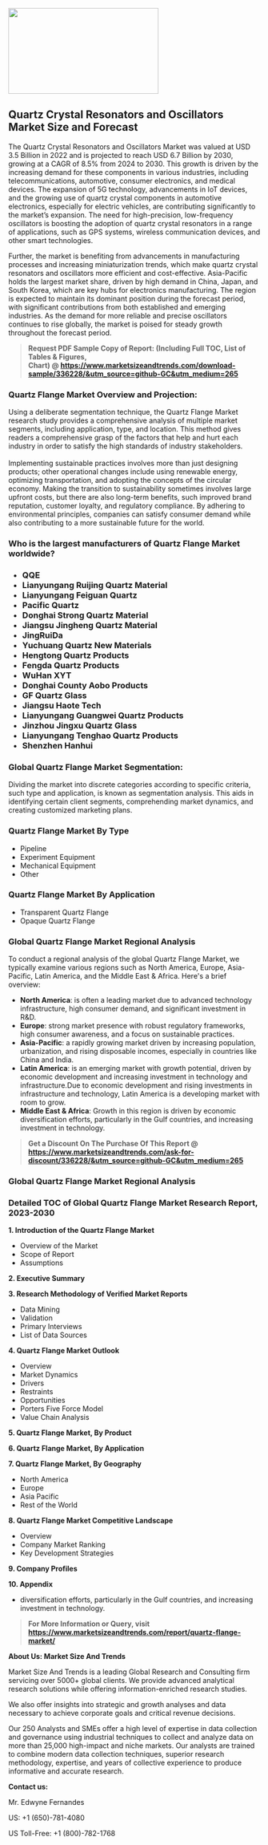 <p><img class="alignnone size-medium wp-image-20088" src="https://ffe5etoiles.com/wp-content/uploads/2024/12/MST1-300x171.png" alt="" width="300" height="171" /></p><h2>Quartz Crystal Resonators and Oscillators Market Size and Forecast</h2><p>The Quartz Crystal Resonators and Oscillators Market was valued at USD 3.5 Billion in 2022 and is projected to reach USD 6.7 Billion by 2030, growing at a CAGR of 8.5% from 2024 to 2030. This growth is driven by the increasing demand for these components in various industries, including telecommunications, automotive, consumer electronics, and medical devices. The expansion of 5G technology, advancements in IoT devices, and the growing use of quartz crystal components in automotive electronics, especially for electric vehicles, are contributing significantly to the market’s expansion. The need for high-precision, low-frequency oscillators is boosting the adoption of quartz crystal resonators in a range of applications, such as GPS systems, wireless communication devices, and other smart technologies.</p><p>Further, the market is benefiting from advancements in manufacturing processes and increasing miniaturization trends, which make quartz crystal resonators and oscillators more efficient and cost-effective. Asia-Pacific holds the largest market share, driven by high demand in China, Japan, and South Korea, which are key hubs for electronics manufacturing. The region is expected to maintain its dominant position during the forecast period, with significant contributions from both established and emerging industries. As the demand for more reliable and precise oscillators continues to rise globally, the market is poised for steady growth throughout the forecast period.</p></p><blockquote id="" class=""><strong>Request PDF Sample Copy of Report: (Including Full TOC, List of Tables &amp; Figures, Chart)&nbsp;@&nbsp;<strong><a href="https://www.marketsizeandtrends.com/download-sample/336228/&utm_source=github-GC&utm_medium=265" target="_blank">https://www.marketsizeandtrends.com/download-sample/336228/&utm_source=github-GC&utm_medium=265</a></strong></strong></blockquote><h3 id="" class="">Quartz Flange Market&nbsp;Overview and Projection:</h3><p id="" class="">Using a deliberate segmentation technique, the Quartz Flange Market research study provides a comprehensive analysis of multiple market segments, including application, type, and location. This method gives readers a comprehensive grasp of the factors that help and hurt each industry in order to satisfy the high standards of industry stakeholders. <br /> <br />Implementing sustainable practices involves more than just designing products; other operational changes include using renewable energy, optimizing transportation, and adopting the concepts of the circular economy. Making the transition to sustainability sometimes involves large upfront costs, but there are also long-term benefits, such improved brand reputation, customer loyalty, and regulatory compliance. By adhering to environmental principles, companies can satisfy consumer demand while also contributing to a more sustainable future for the world.</p><h3 id="" class="">Who is the largest manufacturers of&nbsp;Quartz Flange Market worldwide?</h3><h3 class=""><p><ul><li>QQE </li><li> Lianyungang Ruijing Quartz Material </li><li> Lianyungang Feiguan Quartz </li><li> Pacific Quartz </li><li> Donghai Strong Quartz Material </li><li> Jiangsu Jingheng Quartz Material </li><li> JingRuiDa </li><li> Yuchuang Quartz New Materials </li><li> Hengtong Quartz Products </li><li> Fengda Quartz Products </li><li> WuHan XYT </li><li> Donghai County Aobo Products </li><li> GF Quartz Glass </li><li> Jiangsu Haote Tech </li><li> Lianyungang Guangwei Quartz Products </li><li> Jinzhou Jingxu Quartz Glass </li><li> Lianyungang Tenghao Quartz Products </li><li> Shenzhen Hanhui</li></ul></p></h3><h3 id="" class="">Global&nbsp;Quartz Flange Market Segmentation:</h3><p id="" class="">Dividing the market into discrete categories according to specific criteria, such type and application, is known as segmentation analysis. This aids in identifying certain client segments, comprehending market dynamics, and creating customized marketing plans.</p><h3 id="" class="">Quartz Flange Market&nbsp;By Type</h3><p><p><ul><li>Pipeline</li><li> Experiment Equipment</li><li> Mechanical Equipment</li><li> Other</p></li></ul></p></p><h3 id="" class="">Quartz Flange Market&nbsp;By Application</h3><p class=""><p><ul><li>Transparent Quartz Flange</li><li> Opaque Quartz Flange</li></ul></p></p><h3 id="" class="">Global Quartz Flange Market Regional Analysis</h3><p id="" class="">To conduct a regional analysis of the global Quartz Flange Market, we typically examine various regions such as North America, Europe, Asia-Pacific, Latin America, and the Middle East &amp; Africa. Here's a brief overview:</p><ul><li><strong>North America</strong>: is often a leading market due to advanced technology infrastructure, high consumer demand, and significant investment in R&amp;D.</li><li><strong>Europe</strong>: strong market presence with robust regulatory frameworks, high consumer awareness, and a focus on sustainable practices.</li><li><strong>Asia-Pacific</strong>: a rapidly growing market driven by increasing population, urbanization, and rising disposable incomes, especially in countries like China and India.</li><li><strong>Latin America</strong>: is an emerging market with growth potential, driven by economic development and increasing investment in technology and infrastructure.Due to economic development and rising investments in infrastructure and technology, Latin America is a developing market with room to grow.</li><li><strong>Middle East &amp; Africa</strong>: Growth in this region is driven by economic diversification efforts, particularly in the Gulf countries, and increasing investment in technology.</li></ul><blockquote id="" class=""><strong>Get a Discount On The Purchase Of This Report @ <strong><a href="https://www.marketsizeandtrends.com/ask-for-discount/336228/&utm_source=github-GC&utm_medium=265" target="_blank">https://www.marketsizeandtrends.com/ask-for-discount/336228/&utm_source=github-GC&utm_medium=265</a></strong></strong></blockquote><h3 id="" class="">Global Quartz Flange Market Regional Analysis</h3><h3 id="" class="">Detailed TOC of Global Quartz Flange Market Research Report, 2023-2030</h3><p id="" class=""><strong>1. Introduction of the Quartz Flange Market</strong></p><ul><li>Overview of the Market</li><li>Scope of Report</li><li>Assumptions</li></ul><p id="" class=""><strong>2. Executive Summary</strong></p><p id="" class=""><strong>3. Research Methodology of Verified Market Reports</strong></p><ul><li>Data Mining</li><li>Validation</li><li>Primary Interviews</li><li>List of Data Sources</li></ul><p id="" class=""><strong>4. Quartz Flange Market Outlook</strong></p><ul><li>Overview</li><li>Market Dynamics</li><li>Drivers</li><li>Restraints</li><li>Opportunities</li><li>Porters Five Force Model</li><li>Value Chain Analysis</li></ul><p id="" class=""><strong>5. Quartz Flange Market, By Product</strong></p><p id="" class=""><strong>6. Quartz Flange Market, By Application</strong></p><p id="" class=""><strong>7. Quartz Flange Market, By Geography</strong></p><ul><li>North America</li><li>Europe</li><li>Asia Pacific</li><li>Rest of the World</li></ul><p id="" class=""><strong>8. Quartz Flange Market Competitive Landscape</strong></p><ul><li>Overview</li><li>Company Market Ranking</li><li>Key Development Strategies</li></ul><p id="" class=""><strong>9. Company Profiles</strong></p><p id="" class=""><strong>10. Appendix</strong></p><ul><li>diversification efforts, particularly in the Gulf countries, and increasing investment in technology.</li></ul><blockquote id="" class=""><strong>For More Information or Query, visit <strong><strong><a href="https://www.marketsizeandtrends.com/report/quartz-flange-market/" target="_blank">https://www.marketsizeandtrends.com/report/quartz-flange-market/</a></strong></strong></strong></blockquote><p id="" class=""><strong>About Us: Market Size And Trends</strong></p><p id="" class="">Market Size And Trends is a leading Global Research and Consulting firm servicing over 5000+ global clients. We provide advanced analytical research solutions while offering information-enriched research studies.</p><p id="" class="">We also offer insights into strategic and growth analyses and data necessary to achieve corporate goals and critical revenue decisions.</p><p id="" class="">Our 250 Analysts and SMEs offer a high level of expertise in data collection and governance using industrial techniques to collect and analyze data on more than 25,000 high-impact and niche markets. Our analysts are trained to combine modern data collection techniques, superior research methodology, expertise, and years of collective experience to produce informative and accurate research.</p><p id="" class=""><strong>Contact us:</strong></p><p id="" class="">Mr. Edwyne Fernandes</p><p id="" class="">US: +1 (650)-781-4080</p><p id="" class="">US Toll-Free: +1 (800)-782-1768</p>
